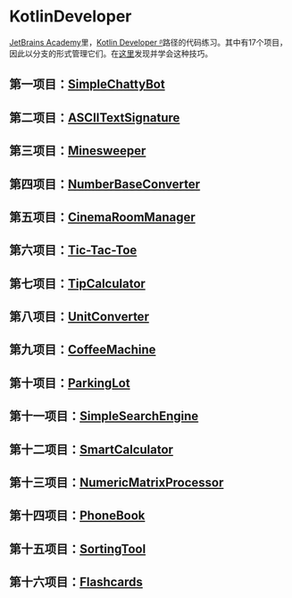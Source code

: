 # KotlinDeveloper

[JetBrains Academy](https://hyperskill.org/tracks)里，[Kotlin Developer
ᵝ](https://hyperskill.org/tracks/3)路径的代码练习。其中有17个项目，因此以分支的形式管理它们。在[这里](https://blog.csdn.net/putao2062/article/details/80516001)发现并学会这种技巧。

## 第一项目：[SimpleChattyBot](https://github.com/ClearPlume/KotlinDeveloper/tree/SimpleChattyBot)

## 第二项目：[ASCIITextSignature](https://github.com/ClearPlume/KotlinDeveloper/tree/AsciiTextSignature)

## 第三项目：[Minesweeper](https://github.com/ClearPlume/KotlinDeveloper/tree/Minesweeper)

## 第四项目：[NumberBaseConverter](https://github.com/ClearPlume/KotlinDeveloper/tree/NumberBaseConverter)

## 第五项目：[CinemaRoomManager](https://github.com/ClearPlume/KotlinDeveloper/tree/CinemaRoomManager)

## 第六项目：[Tic-Tac-Toe](https://github.com/ClearPlume/KotlinDeveloper/tree/Tic-Tac-Toe)

## 第七项目：[TipCalculator](https://github.com/ClearPlume/KotlinDeveloper/tree/TipCalculator)

## 第八项目：[UnitConverter](https://github.com/ClearPlume/KotlinDeveloper/tree/UnitConverter)

## 第九项目：[CoffeeMachine](https://github.com/ClearPlume/KotlinDeveloper/tree/CoffeeMachine)

## 第十项目：[ParkingLot](https://github.com/ClearPlume/KotlinDeveloper/tree/ParkingLot)

## 第十一项目：[SimpleSearchEngine](https://github.com/ClearPlume/KotlinDeveloper/tree/SimpleSearchEngine)

## 第十二项目：[SmartCalculator](https://github.com/ClearPlume/KotlinDeveloper/tree/SmartCalculator)

## 第十三项目：[NumericMatrixProcessor](https://github.com/ClearPlume/KotlinDeveloper/tree/NumericMatrixProcessor)

## 第十四项目：[PhoneBook](https://github.com/ClearPlume/KotlinDeveloper/tree/PhoneBook)

## 第十五项目：[SortingTool](https://github.com/ClearPlume/KotlinDeveloper/tree/SortingTool)

## 第十六项目：[Flashcards](https://github.com/ClearPlume/KotlinDeveloper/tree/Flashcards)
